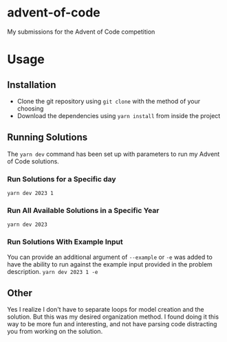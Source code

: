 # advent-of-code
My submissions for the Advent of Code competition

# Usage

## Installation
- Clone the git repository using `git clone` with the method of your choosing
- Download the dependencies using `yarn install` from inside the project

## Running Solutions

The `yarn dev` command has been set up with parameters to run my Advent of Code solutions.

### Run Solutions for a Specific day

`yarn dev 2023 1`

### Run All Available Solutions in a Specific Year

`yarn dev 2023`

### Run Solutions With Example Input

You can provide an additional argument of `--example` or `-e` was added to have the ability to run against the example input provided in the problem description.
`yarn dev 2023 1 -e`

## Other

Yes I realize I don't have to separate loops for model creation and the solution. But this was my desired organization method. I found doing it this way to be more fun and interesting, and not have parsing code distracting you from working on the solution.
